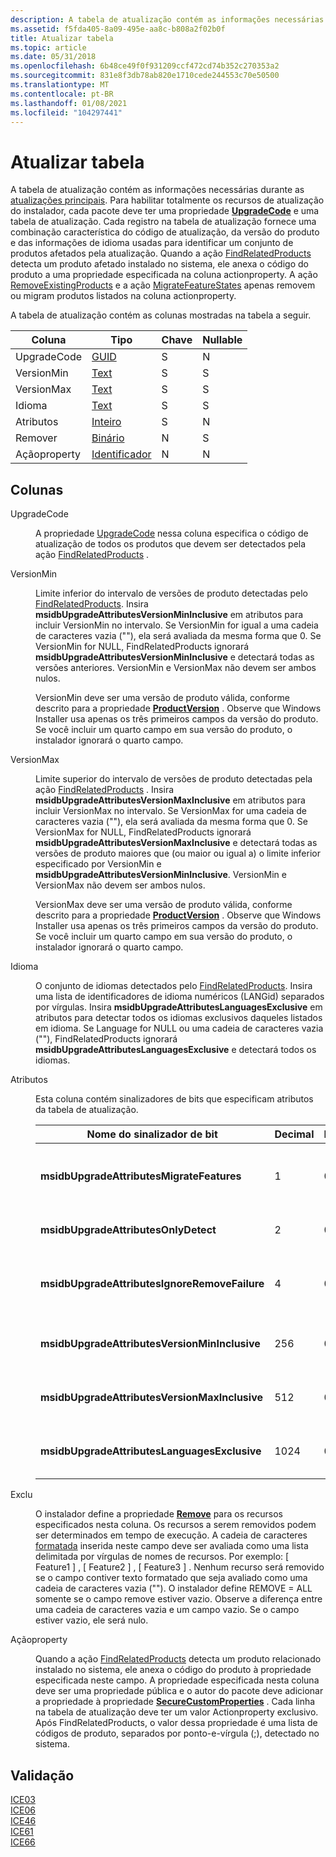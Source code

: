 ```yaml
---
description: A tabela de atualização contém as informações necessárias durante as atualizações principais.
ms.assetid: f5fda405-8a09-495e-aa8c-b808a2f02b0f
title: Atualizar tabela
ms.topic: article
ms.date: 05/31/2018
ms.openlocfilehash: 6b48ce49f0f931209ccf472cd74b352c270353a2
ms.sourcegitcommit: 831e8f3db78ab820e1710cede244553c70e50500
ms.translationtype: MT
ms.contentlocale: pt-BR
ms.lasthandoff: 01/08/2021
ms.locfileid: "104297441"
---
```

# <a name="upgrade-table"></a>Atualizar tabela

A tabela de atualização contém as informações necessárias durante as [atualizações principais](major-upgrades.md). Para habilitar totalmente os recursos de atualização do instalador, cada pacote deve ter uma propriedade [**UpgradeCode**](upgradecode.md) e uma tabela de atualização. Cada registro na tabela de atualização fornece uma combinação característica do código de atualização, da versão do produto e das informações de idioma usadas para identificar um conjunto de produtos afetados pela atualização. Quando a ação [FindRelatedProducts](findrelatedproducts-action.md) detecta um produto afetado instalado no sistema, ele anexa o código do produto a uma propriedade especificada na coluna actionproperty. A ação [RemoveExistingProducts](removeexistingproducts-action.md) e a ação [MigrateFeatureStates](migratefeaturestates-action.md) apenas removem ou migram produtos listados na coluna actionproperty.

A tabela de atualização contém as colunas mostradas na tabela a seguir.



| Coluna         | Tipo                         | Chave | Nullable |
|----------------|------------------------------|-----|----------|
| UpgradeCode    | [GUID](guid.md)             | S   | N        |
| VersionMin     | [Text](text.md)             | S   | S        |
| VersionMax     | [Text](text.md)             | S   | S        |
| Idioma       | [Text](text.md)             | S   | S        |
| Atributos     | [Inteiro](integer.md)       | S   | N        |
| Remover         | [Binário](formatted.md)   | N   | S        |
| Açãoproperty | [Identificador](identifier.md) | N   | N        |



 

## <a name="columns"></a>Colunas

<dl> <dt>

<span id="UpgradeCode"></span><span id="upgradecode"></span><span id="UPGRADECODE"></span>UpgradeCode
</dt> <dd>

A propriedade [UpgradeCode](upgradecode.md) nessa coluna especifica o código de atualização de todos os produtos que devem ser detectados pela ação [FindRelatedProducts](findrelatedproducts-action.md) .

</dd> <dt>

<span id="VersionMin"></span><span id="versionmin"></span><span id="VERSIONMIN"></span>VersionMin
</dt> <dd>

Limite inferior do intervalo de versões de produto detectadas pelo [FindRelatedProducts](findrelatedproducts-action.md). Insira **msidbUpgradeAttributesVersionMinInclusive** em atributos para incluir VersionMin no intervalo. Se VersionMin for igual a uma cadeia de caracteres vazia (""), ela será avaliada da mesma forma que 0. Se VersionMin for NULL, FindRelatedProducts ignorará **msidbUpgradeAttributesVersionMinInclusive** e detectará todas as versões anteriores. VersionMin e VersionMax não devem ser ambos nulos.

VersionMin deve ser uma versão de produto válida, conforme descrito para a propriedade [**ProductVersion**](productversion.md) . Observe que Windows Installer usa apenas os três primeiros campos da versão do produto. Se você incluir um quarto campo em sua versão do produto, o instalador ignorará o quarto campo.

</dd> <dt>

<span id="VersionMax"></span><span id="versionmax"></span><span id="VERSIONMAX"></span>VersionMax
</dt> <dd>

Limite superior do intervalo de versões de produto detectadas pela ação [FindRelatedProducts](findrelatedproducts-action.md) . Insira **msidbUpgradeAttributesVersionMaxInclusive** em atributos para incluir VersionMax no intervalo. Se VersionMax for uma cadeia de caracteres vazia (""), ela será avaliada da mesma forma que 0. Se VersionMax for NULL, FindRelatedProducts ignorará **msidbUpgradeAttributesVersionMaxInclusive** e detectará todas as versões de produto maiores que (ou maior ou igual a) o limite inferior especificado por VersionMin e **msidbUpgradeAttributesVersionMinInclusive**. VersionMin e VersionMax não devem ser ambos nulos.

VersionMax deve ser uma versão de produto válida, conforme descrito para a propriedade [**ProductVersion**](productversion.md) . Observe que Windows Installer usa apenas os três primeiros campos da versão do produto. Se você incluir um quarto campo em sua versão do produto, o instalador ignorará o quarto campo.

</dd> <dt>

<span id="Language"></span><span id="language"></span><span id="LANGUAGE"></span>Idioma
</dt> <dd>

O conjunto de idiomas detectados pelo [FindRelatedProducts](findrelatedproducts-action.md). Insira uma lista de identificadores de idioma numéricos (LANGid) separados por vírgulas. Insira **msidbUpgradeAttributesLanguagesExclusive** em atributos para detectar todos os idiomas exclusivos daqueles listados em idioma. Se Language for NULL ou uma cadeia de caracteres vazia (""), FindRelatedProducts ignorará **msidbUpgradeAttributesLanguagesExclusive** e detectará todos os idiomas.

</dd> <dt>

<span id="Attributes"></span><span id="attributes"></span><span id="ATTRIBUTES"></span>Atributos
</dt> <dd>

Esta coluna contém sinalizadores de bits que especificam atributos da tabela de atualização.



| Nome do sinalizador de bit                                 | Decimal | Hexadecimal | Atributo                                                                                                            |
|-----------------------------------------------|---------|-------------|----------------------------------------------------------------------------------------------------------------------|
| **msidbUpgradeAttributesMigrateFeatures**     | 1       | 0x001       | Migra os Estados do recurso habilitando a lógica na ação [MigrateFeatureStates](migratefeaturestates-action.md) . |
| **msidbUpgradeAttributesOnlyDetect**          | 2       | 0x002       | Detecta produtos e aplicativos, mas não remove.                                                               |
| **msidbUpgradeAttributesIgnoreRemoveFailure** | 4       | 0x004       | Continua a instalação após a falha ao remover um produto ou aplicativo.                                              |
| **msidbUpgradeAttributesVersionMinInclusive** | 256     | 0x100       | Detecta o intervalo de versões, incluindo o valor em VersionMin.                                                     |
| **msidbUpgradeAttributesVersionMaxInclusive** | 512     | 0x200       | Detecta o intervalo de versões, incluindo o valor em VersionMax.                                                     |
| **msidbUpgradeAttributesLanguagesExclusive**  | 1024    | 0x400       | Detecta todos os idiomas, excluindo os idiomas listados na coluna idioma.                                        |



 

</dd> <dt>

<span id="Remove"></span><span id="remove"></span><span id="REMOVE"></span>Exclu
</dt> <dd>

O instalador define a propriedade [**Remove**](remove.md) para os recursos especificados nesta coluna. Os recursos a serem removidos podem ser determinados em tempo de execução. A cadeia de caracteres [formatada](formatted.md) inserida neste campo deve ser avaliada como uma lista delimitada por vírgulas de nomes de recursos. Por exemplo: \[ Feature1 \] , \[ Feature2 \] , \[ Feature3 \] . Nenhum recurso será removido se o campo contiver texto formatado que seja avaliado como uma cadeia de caracteres vazia (""). O instalador define REMOVE = ALL somente se o campo remove estiver vazio. Observe a diferença entre uma cadeia de caracteres vazia e um campo vazio. Se o campo estiver vazio, ele será nulo.

</dd> <dt>

<span id="ActionProperty"></span><span id="actionproperty"></span><span id="ACTIONPROPERTY"></span>Açãoproperty
</dt> <dd>

Quando a ação [FindRelatedProducts](findrelatedproducts-action.md) detecta um produto relacionado instalado no sistema, ele anexa o código do produto à propriedade especificada neste campo. A propriedade especificada nesta coluna deve ser uma propriedade pública e o autor do pacote deve adicionar a propriedade à propriedade [**SecureCustomProperties**](securecustomproperties.md) . Cada linha na tabela de atualização deve ter um valor Actionproperty exclusivo. Após FindRelatedProducts, o valor dessa propriedade é uma lista de códigos de produto, separados por ponto-e-vírgula (;), detectado no sistema.

</dd> </dl>

## <a name="validation"></a>Validação

<dl>

[ICE03](ice03.md)  
[ICE06](ice06.md)  
[ICE46](ice46.md)  
[ICE61](ice61.md)  
[ICE66](ice66.md)  
</dl>

 

 




